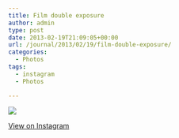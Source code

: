 ```yaml
---
title: Film double exposure
author: admin
type: post
date: 2013-02-19T21:09:05+00:00
url: /journal/2013/02/19/film-double-exposure/
categories:
  - Photos
tags:
  - instagram
  - Photos

---
```

![][1]

<p class="view-instagram">
  <a href="http://instagr.am/p/V7VcARKlqY/">View on Instagram</a>
</p>

 [1]: http://lobban.org/wordpress//HLIC/9199d5b1a1e987baeff0c9a9542d292b.jpg